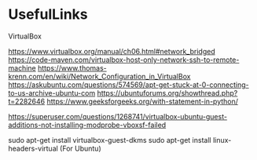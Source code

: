 # UsefulLinks


VirtualBox 

https://www.virtualbox.org/manual/ch06.html#network_bridged
https://code-maven.com/virtualbox-host-only-network-ssh-to-remote-machine
https://www.thomas-krenn.com/en/wiki/Network_Configuration_in_VirtualBox
https://askubuntu.com/questions/574569/apt-get-stuck-at-0-connecting-to-us-archive-ubuntu-com
https://ubuntuforums.org/showthread.php?t=2282646
https://www.geeksforgeeks.org/with-statement-in-python/


https://superuser.com/questions/1268741/virtualbox-ubuntu-guest-additions-not-installing-modprobe-vboxsf-failed

sudo apt-get install virtualbox-guest-dkms
sudo apt-get install linux-headers-virtual (For Ubuntu)
